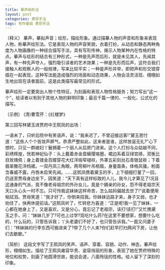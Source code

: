 ```yaml
---
title: 摹声绘形法
layout: post
categories: 表现手法
tags: 写作基础 表现手法
---
```


〔释义〕 摹声，摹拟声音；绘形，描绘形象。通过描摹人物的声音和形象来表现人物，称摹声绘形法。它是表现人物的声容笑貌，衣着打扮，从动态和静态两种角度为人物画像的一种综合描写手法，具有写形传神，揭示人物某种内在性格的特点。摹声与绘形的结合有三种形式，一种是先声而后形，就是未见其人，先闻其声，有一种先声夺人，强烈吸引读者的艺术效果；一种是先形而后声，这符合我们接触人和观察人的一般规律，写来比较平实；一种是声形并举，即把声和形交错穿插在一起表现，这种写法能造成强烈的场面和动态效果，人物会活灵活现、栩栩如生地出现在读者面前，这是此类描写最常见的形式。

摹声绘形一定要突出人物个性特征，为刻画和表现人物性格服务；努力写出“这一个”，给读者以有别于其他人物的鲜明印象；最忌千篇一律的、一般化、公式化的描写。

〔示例〕 (清)曹雪芹：《红楼梦》

第三回写林黛玉进贾府中王熙凤的出场：

一语未了，只听后院中有笑语声，说：“我来迟了，不曾迎接远客!”黛玉思忖道：“这些人个个皆敛声屏气，恭肃严整如此，这来者是谁，这样放诞无礼?”心下想时，只见一群媳妇丫鬟拥着一个丽人从后房门进来。这个人打扮与众姑娘不同，彩绣辉煌，恍若神妃仙子：头上戴着赤金盘螭璎珞圈，裙边系着豆绿宫绦，双衡比目玫瑰佩；身上着镂金百蝶穿花大红洋缎窄褪袄，外罩五彩刻丝石青银鼠褂；下着翡翠撒花洋绉裙。一双丹凤三角眼，两弯柳叶吊梢眉，身量苗条，体格风骚，粉面含春威不露，丹唇未启笑先闻。……这熙凤携着黛玉的手，上下细细打量了一回，仍送至贾母身边坐下，因笑道：“天下真有这样标致的人儿，我今儿才算见了!况且这通身的气派，竟不像老母祖宗的外孙女儿，竟是个嫡亲的孙女，怨不得老祖宗天天口头心头一时不忘。只可怜我这妹妹这样命苦，怎么姑妈偏就去世了!”说着便用帕拭泪。贾母笑道：“我才好了，你倒来招我。你妹妹远路才来，身子又弱，也才劝住了，快再休提前话。”这熙凤听了，忙转悲为喜道：“正是呢!我一见了妹妹，一心都在她身上了，又是喜欢，又是分心，竟忘记了老祖宗，该打!该打!”又忙携黛玉之手，问：“妹妹几岁了?可也上过学?现吃什么药?在这里不要想家，想要什么吃的，什么玩的，只管告诉我；丫头老婆们不好了，也只管告诉我。”一面又问婆子们：“林妹妹的行李东西可搬进来了?带了几个人来?你们赶早打扫两间下房，让他们去歇歇。”

〔简析〕 这段文字写了王熙凤的笑声、语声、穿着、容貌、动作、神态，摹声绘形，栩栩如生。描绘了王熙凤雍容华贵、姿容俏丽的形象，表现了她在贾府特殊的地位和权势，刻画了地圆滑世故，能说会道，八面玲珑的性格。给人留下了深刻的印象。 